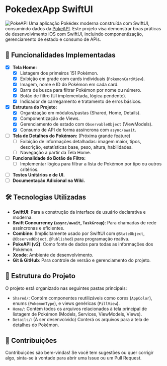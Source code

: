 # PokedexApp SwiftUI

![PokeAPI](https://img.shields.io/badge/PokeAPI-v2-yellowgreen?style=for-the-badge)
Uma aplicação Pokédex moderna construída com SwiftUI, consumindo dados da [PokeAPI](https://pokeapi.co/). Este projeto visa demonstrar boas práticas de desenvolvimento iOS com SwiftUI, incluindo componentização, gerenciamento de estado e consumo de APIs.

## 🌟 Funcionalidades Implementadas

- [x] **Tela Home:**
  - [x] Listagem dos primeiros 151 Pokémon.
  - [x] Exibição em grade com cards individuais (`PokemonCardView`).
  - [x] Imagem, nome e ID do Pokémon em cada card.
  - [x] Barra de busca para filtrar Pokémon por nome ou número.
  - [x] Botão de filtro (UI implementada, lógica pendente).
  - [x] Indicador de carregamento e tratamento de erros básicos.
- [x] **Estrutura do Projeto:**
  - [x] Organização em módulos/pastas (Shared, Home, Details).
  - [x] Componentização de Views.
  - [x] Gerenciamento de estado com `ObservableObject` (ViewModels).
  - [x] Consumo de API de forma assíncrona com `async/await`.
- [ ] **Tela de Detalhes do Pokémon:** (Próxima grande feature)
  - [ ] Exibição de informações detalhadas: imagem maior, tipos, descrição, estatísticas base, peso, altura, habilidades.
  - [ ] Navegação a partir da Tela Home.
- [ ] **Funcionalidade do Botão de Filtro:**
  - [ ] Implementar lógica para filtrar a lista de Pokémon por tipo ou outros critérios.
- [ ] **Testes Unitários e de UI.**
- [ ] **Documentação Adicional na Wiki.**

## 🛠️ Tecnologias Utilizadas

* **SwiftUI**: Para a construção da interface de usuário declarativa e moderna.
* **Swift Concurrency (`async/await`, `TaskGroup`)**: Para chamadas de rede assíncronas e eficientes.
* **Combine**: (Implicitamente usado por SwiftUI com `@StateObject`, `@ObservedObject`, `@Published`) para programação reativa.
* **PokeAPI (v2)**: Como fonte de dados para todas as informações dos Pokémon.
* **Xcode**: Ambiente de desenvolvimento.
* **Git & GitHub**: Para controle de versão e gerenciamento do projeto.

## 🚀 Estrutura do Projeto

O projeto está organizado nas seguintes pastas principais:

* `Shared/`: Contém componentes reutilizáveis como cores (`AppColor`), enums (`PokemonType`), e views genéricas (`PillView`).
* `Home/`: Contém todos os arquivos relacionados à tela principal de listagem de Pokémon (Models, Services, ViewModels, Views).
* `Details/`: (A ser desenvolvido) Conterá os arquivos para a tela de detalhes do Pokémon.

## 🤝 Contribuições 

Contribuições são bem-vindas! Se você tem sugestões ou quer corrigir algo, sinta-se à vontade para abrir uma Issue ou um Pull Request.

